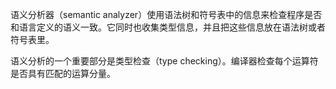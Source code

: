 语义分析器（semantic analyzer）使用语法树和符号表中的信息来检查程序是否和语言定义的语义一致。它同时也收集类型信息，并且把这些信息放在语法树或者符号表里。

语义分析的一个重要部分是类型检查（type checking）。编译器检查每个运算符是否具有匹配的运算分量。

